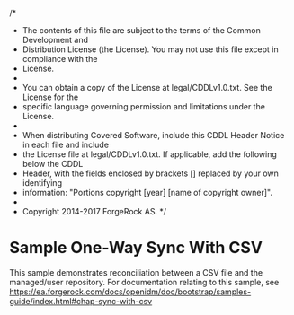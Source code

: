 /*
 * The contents of this file are subject to the terms of the Common Development and
 * Distribution License (the License). You may not use this file except in compliance with the
 * License.
 *
 * You can obtain a copy of the License at legal/CDDLv1.0.txt. See the License for the
 * specific language governing permission and limitations under the License.
 *
 * When distributing Covered Software, include this CDDL Header Notice in each file and include
 * the License file at legal/CDDLv1.0.txt. If applicable, add the following below the CDDL
 * Header, with the fields enclosed by brackets [] replaced by your own identifying
 * information: "Portions copyright [year] [name of copyright owner]".
 *
 * Copyright 2014-2017 ForgeRock AS.
 */

# Sample One-Way Sync With CSV

This sample demonstrates reconciliation between a CSV file and the managed/user
repository. For documentation relating to this sample, see
https://ea.forgerock.com/docs/openidm/doc/bootstrap/samples-guide/index.html#chap-sync-with-csv 